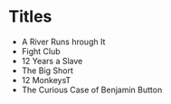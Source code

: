 # Titles

* A River Runs hrough It
* Fight Club
* 12 Years a Slave
* The Big Short
* 12 MonkeysT
* The Curious Case of Benjamin Button

